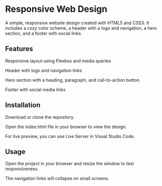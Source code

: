 # Responsive Web Design
A simple, responsive website design created with HTML5 and CSS3. It includes a cozy color scheme, a header with a logo and navigation, a hero section, and a footer with social links.

## Features
Responsive layout using Flexbox and media queries

Header with logo and navigation links

Hero section with a heading, paragraph, and call-to-action button

Footer with social media links

## Installation
Download or clone the repository.

Open the index.html file in your browser to view the design.

For live preview, you can use Live Server in Visual Studio Code.

## Usage
Open the project in your browser and resize the window to test responsiveness.

The navigation links will collapse on small screens.

